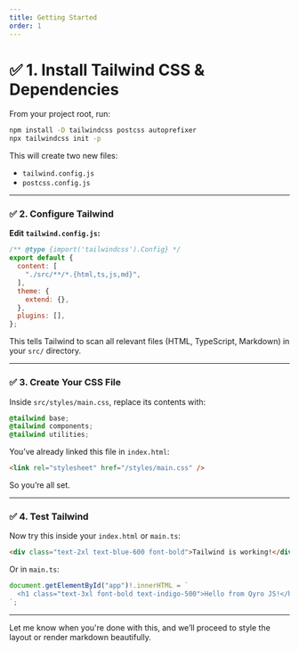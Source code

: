 ```yaml
---
title: Getting Started
order: 1
---
```


# ✅ 1. Install Tailwind CSS & Dependencies

From your project root, run:

```bash
npm install -D tailwindcss postcss autoprefixer
npx tailwindcss init -p
```

This will create two new files:

* `tailwind.config.js`
* `postcss.config.js`

---

### ✅ 2. Configure Tailwind

**Edit `tailwind.config.js`:**

```javascript
/** @type {import('tailwindcss').Config} */
export default {
  content: [
    "./src/**/*.{html,ts,js,md}",
  ],
  theme: {
    extend: {},
  },
  plugins: [],
};
```

This tells Tailwind to scan all relevant files (HTML, TypeScript, Markdown) in your `src/` directory.

---

### ✅ 3. Create Your CSS File

Inside `src/styles/main.css`, replace its contents with:

```css
@tailwind base;
@tailwind components;
@tailwind utilities;
```

You’ve already linked this file in `index.html`:

```html
<link rel="stylesheet" href="/styles/main.css" />
```

So you’re all set.

---

### ✅ 4. Test Tailwind

Now try this inside your `index.html` or `main.ts`:

```html
<div class="text-2xl text-blue-600 font-bold">Tailwind is working!</div>
```

Or in `main.ts`:

```ts
document.getElementById("app")!.innerHTML = `
  <h1 class="text-3xl font-bold text-indigo-500">Hello from Qyro JS!</h1>
`;
```

---

Let me know when you're done with this, and we’ll proceed to style the layout or render markdown beautifully.
